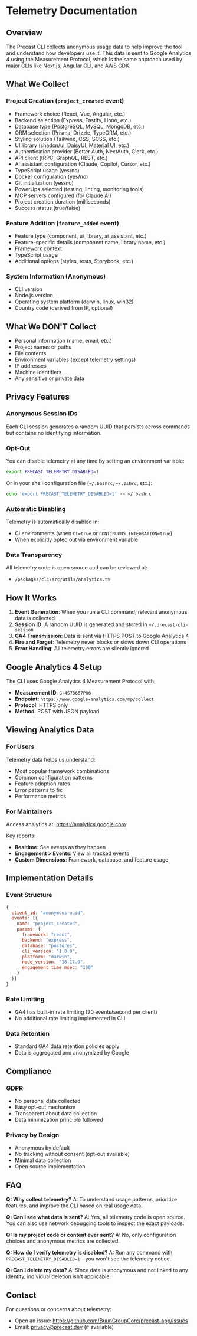 # Telemetry Documentation

## Overview

The Precast CLI collects anonymous usage data to help improve the tool and understand how developers use it. This data is sent to Google Analytics 4 using the Measurement Protocol, which is the same approach used by major CLIs like Next.js, Angular CLI, and AWS CDK.

## What We Collect

### Project Creation (`project_created` event)
- Framework choice (React, Vue, Angular, etc.)
- Backend selection (Express, Fastify, Hono, etc.)
- Database type (PostgreSQL, MySQL, MongoDB, etc.)
- ORM selection (Prisma, Drizzle, TypeORM, etc.)
- Styling solution (Tailwind, CSS, SCSS, etc.)
- UI library (shadcn/ui, DaisyUI, Material UI, etc.)
- Authentication provider (Better Auth, NextAuth, Clerk, etc.)
- API client (tRPC, GraphQL, REST, etc.)
- AI assistant configuration (Claude, Copilot, Cursor, etc.)
- TypeScript usage (yes/no)
- Docker configuration (yes/no)
- Git initialization (yes/no)
- PowerUps selected (testing, linting, monitoring tools)
- MCP servers configured (for Claude AI)
- Project creation duration (milliseconds)
- Success status (true/false)

### Feature Addition (`feature_added` event)
- Feature type (component, ui_library, ai_assistant, etc.)
- Feature-specific details (component name, library name, etc.)
- Framework context
- TypeScript usage
- Additional options (styles, tests, Storybook, etc.)

### System Information (Anonymous)
- CLI version
- Node.js version
- Operating system platform (darwin, linux, win32)
- Country code (derived from IP, optional)

## What We DON'T Collect

- Personal information (name, email, etc.)
- Project names or paths
- File contents
- Environment variables (except telemetry settings)
- IP addresses
- Machine identifiers
- Any sensitive or private data

## Privacy Features

### Anonymous Session IDs
Each CLI session generates a random UUID that persists across commands but contains no identifying information.

### Opt-Out
You can disable telemetry at any time by setting an environment variable:

```bash
export PRECAST_TELEMETRY_DISABLED=1
```

Or in your shell configuration file (`~/.bashrc`, `~/.zshrc`, etc.):
```bash
echo 'export PRECAST_TELEMETRY_DISABLED=1' >> ~/.bashrc
```

### Automatic Disabling
Telemetry is automatically disabled in:
- CI environments (when `CI=true` or `CONTINUOUS_INTEGRATION=true`)
- When explicitly opted out via environment variable

### Data Transparency
All telemetry code is open source and can be reviewed at:
- `/packages/cli/src/utils/analytics.ts`

## How It Works

1. **Event Generation**: When you run a CLI command, relevant anonymous data is collected
2. **Session ID**: A random UUID is generated and stored in `~/.precast-cli-session`
3. **GA4 Transmission**: Data is sent via HTTPS POST to Google Analytics 4
4. **Fire and Forget**: Telemetry never blocks or slows down CLI operations
5. **Error Handling**: All telemetry errors are silently ignored

## Google Analytics 4 Setup

The CLI uses Google Analytics 4 Measurement Protocol with:
- **Measurement ID**: `G-4S73687P86`
- **Endpoint**: `https://www.google-analytics.com/mp/collect`
- **Protocol**: HTTPS only
- **Method**: POST with JSON payload

## Viewing Analytics Data

### For Users
Telemetry data helps us understand:
- Most popular framework combinations
- Common configuration patterns
- Feature adoption rates
- Error patterns to fix
- Performance metrics

### For Maintainers
Access analytics at: https://analytics.google.com

Key reports:
- **Realtime**: See events as they happen
- **Engagement > Events**: View all tracked events
- **Custom Dimensions**: Framework, database, and feature usage

## Implementation Details

### Event Structure
```javascript
{
  client_id: "anonymous-uuid",
  events: [{
    name: "project_created",
    params: {
      framework: "react",
      backend: "express",
      database: "postgres",
      cli_version: "1.0.0",
      platform: "darwin",
      node_version: "18.17.0",
      engagement_time_msec: "100"
    }
  }]
}
```

### Rate Limiting
- GA4 has built-in rate limiting (20 events/second per client)
- No additional rate limiting implemented in CLI

### Data Retention
- Standard GA4 data retention policies apply
- Data is aggregated and anonymized by Google

## Compliance

### GDPR
- No personal data collected
- Easy opt-out mechanism
- Transparent about data collection
- Data minimization principle followed

### Privacy by Design
- Anonymous by default
- No tracking without consent (opt-out available)
- Minimal data collection
- Open source implementation

## FAQ

**Q: Why collect telemetry?**
A: To understand usage patterns, prioritize features, and improve the CLI based on real usage data.

**Q: Can I see what data is sent?**
A: Yes, all telemetry code is open source. You can also use network debugging tools to inspect the exact payloads.

**Q: Is my project code or content ever sent?**
A: No, only configuration choices and anonymous metrics are collected.

**Q: How do I verify telemetry is disabled?**
A: Run any command with `PRECAST_TELEMETRY_DISABLED=1` - you won't see the telemetry notice.

**Q: Can I delete my data?**
A: Since data is anonymous and not linked to any identity, individual deletion isn't applicable.

## Contact

For questions or concerns about telemetry:
- Open an issue: https://github.com/BuunGroupCore/precast-app/issues
- Email: privacy@precast.dev (if available)